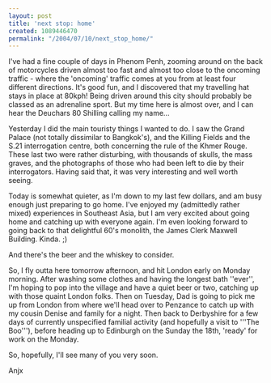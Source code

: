 ```yaml
---
layout: post
title: 'next stop: home'
created: 1089446470
permalink: "/2004/07/10/next_stop_home/"
---
```

I've had a fine couple of days in Phenom Penh, zooming around on the back of motorcycles driven almost too fast and almost too close to the oncoming traffic - where the 'oncoming' traffic comes at you from at least four different directions. It's good fun, and I discovered that my travelling hat stays in place at 80kph!  Being driven around this city should probably be classed as an adrenaline sport.  But my time here is almost over, and I can hear the Deuchars 80 Shilling calling my name...
<!--break-->
Yesterday I did the main touristy things I wanted to do.  I saw the Grand Palace (not totally dissimilar to Bangkok's), and the Killing Fields and the S.21 interrogation centre, both concerning the rule of the Khmer Rouge.  These last two were rather disturbing, with thousands of skulls, the mass graves, and the photographs of those who had been left to die by their interrogators.  Having said that, it was very interesting and well worth seeing.

Today is somewhat quieter, as I'm down to my last few dollars, and am busy enough just preparing to go home.  I've enjoyed my (admittedly rather mixed) experiences in Southeast Asia, but I am very excited about going home and catching up with everyone again.  I'm even looking forward to going back to that delightful 60's monolith, the James Clerk Maxwell Building.  Kinda.  ;)

And there's the beer and the whiskey to consider.

So, I fly outta here tomorrow afternoon, and hit London early on Monday morning.  After washing some clothes and having the longest bath ''ever'', I'm hoping to pop into the village and have a quiet beer or two, catching up with those quaint London folks.  Then on Tuesday, Dad is going to pick me up from London from where we'll head over to Penzance to catch up with my cousin Denise and family for a night.  Then back to Derbyshire for a few days of currently unspecified familial activity (and hopefully a visit to '''The Boo'''), before heading up to Edinburgh on the Sunday the 18th, 'ready' for work on the Monday.

So, hopefully, I'll see many of you very soon. 

Anjx


